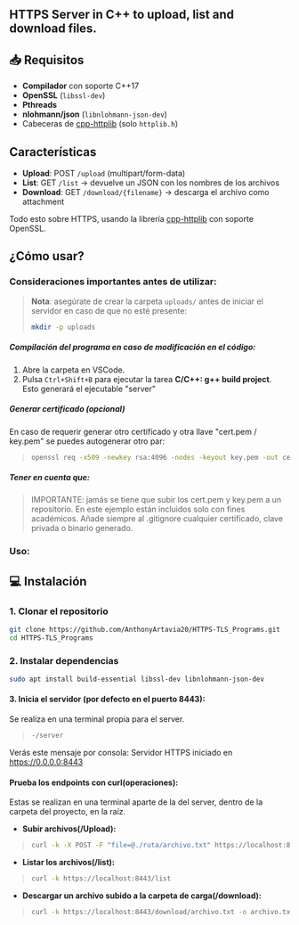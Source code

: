 ## HTTPS Server in C++ to upload, list and download files.

## 📥 Requisitos
- **Compilador** con soporte C++17  
- **OpenSSL** (`libssl-dev`)  
- **Pthreads**  
- **nlohmann/json** (`libnlohmann-json-dev`)  
- Cabeceras de [cpp-httplib](https://github.com/yhirose/cpp-httplib) (solo `httplib.h`)  

## Características

- **Upload**: POST `/upload` (multipart/form-data)  
- **List**: GET `/list` → devuelve un JSON con los nombres de los archivos  
- **Download**: GET `/download/{filename}` → descarga el archivo como attachment  

Todo esto sobre HTTPS, usando la librería [cpp-httplib](https://github.com/yhirose/cpp-httplib) con soporte OpenSSL.

## ¿Cómo usar?

### Consideraciones importantes antes de utilizar:
> **Nota**: asegúrate de crear la carpeta `uploads/` antes de iniciar el servidor en caso de que no esté presente:
> ```bash
> mkdir -p uploads
> ```

##### Compilación del programa en caso de modificación en el código:
1. Abre la carpeta en VSCode.  
2. Pulsa `Ctrl+Shift+B` para ejecutar la tarea **C/C++: g++ build project**. 
Esto generará el ejecutable "server"

##### Generar certificado (opcional)
En caso de requerir generar otro certificado y otra llave "cert.pem / key.pem" se puedes autogenerar otro par:
> ```bash
> openssl req -x509 -newkey rsa:4096 -nodes -keyout key.pem -out cert.pem -days 365 -subj "/C=CR/ST=SanJose/L=SanJose/O=MiOrg/OU=IT/CN=localhost"
> ```

##### Tener en cuenta que:
> IMPORTANTE: jamás se tiene que subir los cert.pem y key.pem a un repositorio.
En este ejemplo están incluidos solo con fines académicos.
Añade siempre al .gitignore cualquier certificado, clave privada o binario generado.


### Uso:
## 💻 Instalación
### 1. Clonar el repositorio
```bash
git clone https://github.com/AnthonyArtavia20/HTTPS-TLS_Programs.git
cd HTTPS-TLS_Programs
```
### 2.  Instalar dependencias
```bash
sudo apt install build-essential libssl-dev libnlohmann-json-dev
```

#### 3. Inicia el servidor (por defecto en el puerto 8443):
Se realiza en una terminal propia para el server.
> ```bash
> -/server
> ```
Verás este mensaje por consola: Servidor HTTPS iniciado en https://0.0.0.0:8443

#### Prueba los endpoints con curl(operaciones):
Estas se realizan  en una terminal aparte de la del server, dentro de la carpeta del proyecto, en la raíz.
- **Subir archivos(/Upload):**

> ```bash
> curl -k -X POST -F "file=@./ruta/archivo.txt" https://localhost:8443/upload
> ```

- **Listar los archivos(/list):**

> ```bash
> curl -k https://localhost:8443/list
> ```

- **Descargar un archivo subido a la carpeta de carga(/download):**

> ```bash
> curl -k https://localhost:8443/download/archivo.txt -o archivo.txt
> ```
